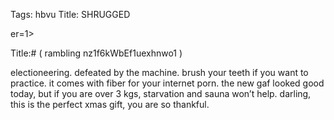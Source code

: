 Tags: hbvu
Title: SHRUGGED
  
er=1></p>
Title:# ( rambling nz1f6kWbEf1uexhnwo1 )  
  
electioneering. defeated by the machine. brush your teeth if you want to practice. it comes with fiber for your internet porn.
the new gaf looked good today, but if you are over 3 kgs, starvation and sauna won’t help. darling, this is the perfect xmas gift, you are so thankful.